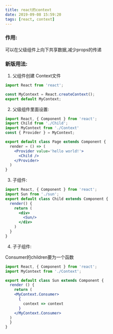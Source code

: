 ```yaml
---
title: react的context
date: 2019-09-08 15:59:20
tags: [react, context]
---
```




### 作用:

可以在父级组件上向下共享数据,减少props的传递

### 新版用法:

1. 父组件创建 Context文件



```jsx
import React from 'react';

const MyContext = React.createContext();
export default MyContext;
```

2. 父级组件里面设置:



```jsx
import React, { Component } from 'react';
import Child from './Child';
import MyContext from './Context'
const { Provider } = MyContext;

export default class Page extends Component {
  render = () => (
    <Provider value='hello world!'>
      <Child />
    </Provider>
  )
}
```

3. 子组件:



```jsx
import React, { Component } from 'react';
import Sun from './sun';
export default class Child extends Component {
  render() {
    return (
      <div>
        <Sun/>
      </div>
    )
  }
}
```

4. 子子组件:

Consumer的children要为一个函数

```jsx
import React, { Component } from 'react';
import MyContext from './Context';

export default class Sun extends Component {
  render () {
    return (
    <MyContext.Consumer>
      {
        context => context
      }
    </MyContext.Consumer>
  )
  }
}
```